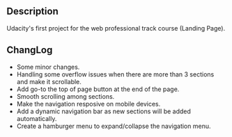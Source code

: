 ## Description

Udacity's first project for the web professional track course (Landing Page).


## ChangLog

* Some minor changes.
* Handling some overflow issues when there are more than 3 sections and make it scrollable.
* Add go-to the top of page button at the end of the page.
* Smooth scrolling among sections.
* Make the navigation resposive on mobile devices.
* Add a dynamic navigation bar as new sections will be added automatically.
* Create a hamburger menu to expand/collapse the navigation menu.